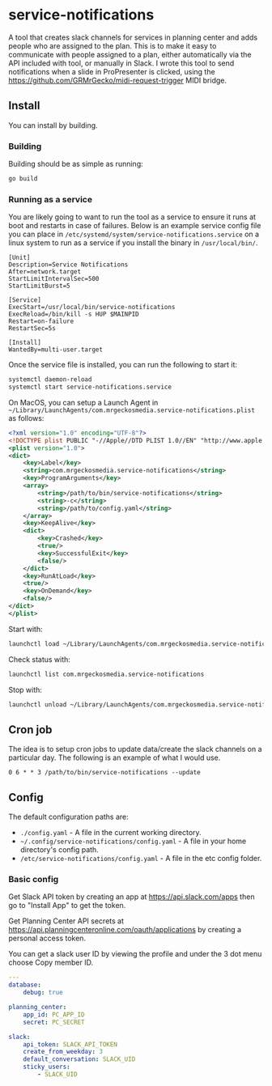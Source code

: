# service-notifications

A tool that creates slack channels for services in planning center and adds people who are assigned to the plan. This is to make it easy to communicate with people assigned to a plan, either automatically via the API included with tool, or manually in Slack. I wrote this tool to send notifications when a slide in ProPresenter is clicked, using the https://github.com/GRMrGecko/midi-request-trigger MIDI bridge.

## Install

You can install by building.

### Building

Building should be as simple as running:

```bash
go build
```

### Running as a service

You are likely going to want to run the tool as a service to ensure it runs at boot and restarts in case of failures. Below is an example service config file you can place in `/etc/systemd/system/service-notifications.service` on a linux system to run as a service if you install the binary in `/usr/local/bin/`.

```systemd
[Unit]
Description=Service Notifications
After=network.target
StartLimitIntervalSec=500
StartLimitBurst=5

[Service]
ExecStart=/usr/local/bin/service-notifications
ExecReload=/bin/kill -s HUP $MAINPID
Restart=on-failure
RestartSec=5s

[Install]
WantedBy=multi-user.target
```

Once the service file is installed, you can run the following to start it:

```bash
systemctl daemon-reload
systemctl start service-notifications.service
```

On MacOS, you can setup a Launch Agent in `~/Library/LaunchAgents/com.mrgeckosmedia.service-notifications.plist` as follows:

```xml
<?xml version="1.0" encoding="UTF-8"?>
<!DOCTYPE plist PUBLIC "-//Apple//DTD PLIST 1.0//EN" "http://www.apple.com/DTDs/PropertyList-1.0.dtd">
<plist version="1.0">
<dict>
	<key>Label</key>
	<string>com.mrgeckosmedia.service-notifications</string>
	<key>ProgramArguments</key>
	<array>
		<string>/path/to/bin/service-notifications</string>
        <string>-c</string>
        <string>/path/to/config.yaml</string>
	</array>
	<key>KeepAlive</key>
	<dict>
		<key>Crashed</key>
		<true/>
		<key>SuccessfulExit</key>
		<false/>
	</dict>
	<key>RunAtLoad</key>
	<true/>
    <key>OnDemand</key>
    <false/>
</dict>
</plist>

```

Start with:
```bash
launchctl load ~/Library/LaunchAgents/com.mrgeckosmedia.service-notifications.plist
```

Check status with:
```bash
launchctl list com.mrgeckosmedia.service-notifications
```

Stop with:
```bash
launchctl unload ~/Library/LaunchAgents/com.mrgeckosmedia.service-notifications.plist
```

## Cron job

The idea is to setup cron jobs to update data/create the slack channels on a particular day. The following is an example of what I would use.

```crontab
0 6 * * 3 /path/to/bin/service-notifications --update
```

## Config

The default configuration paths are:

- `./config.yaml` - A file in the current working directory.
- `~/.config/service-notifications/config.yaml` - A file in your home directory's config path.
- `/etc/service-notifications/config.yaml` - A file in the etc config folder.

### Basic config

Get Slack API token by creating an app at https://api.slack.com/apps then go to "Install App" to get the token.

Get Planning Center API secrets at https://api.planningcenteronline.com/oauth/applications by creating a personal access token.

You can get a slack user ID by viewing the profile and under the 3 dot menu choose Copy member ID.

```yaml
---
database:
    debug: true

planning_center:
    app_id: PC_APP_ID
    secret: PC_SECRET

slack:
    api_token: SLACK_API_TOKEN
    create_from_weekday: 3
    default_conversation: SLACK_UID
    sticky_users:
        - SLACK_UID

```